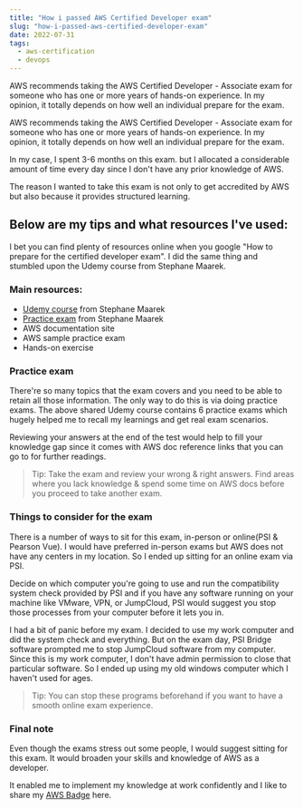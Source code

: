 ```yaml
---
title: "How i passed AWS Certified Developer exam"
slug: "how-i-passed-aws-certified-developer-exam"
date: 2022-07-31
tags:
  - aws-certification
  - devops
---
```


AWS recommends taking the AWS Certified Developer - Associate exam for someone who has one or more years of hands-on experience. In my opinion, it totally depends on how well an individual prepare for the exam.

AWS recommends taking the AWS Certified Developer - Associate exam for someone who has one or more years of hands-on experience. In my opinion, it totally depends on how well an individual prepare for the exam. 

In my case, I spent 3-6 months on this exam. but I allocated a considerable amount of time every day since I don't have any prior knowledge of AWS.

The reason I wanted to take this exam is not only to get accredited by AWS but also because it provides structured learning.

## Below are my tips and what resources I've used:

I bet you can find plenty of resources online when you google "How to prepare for the certified developer exam". I did the same thing and stumbled upon the Udemy course from Stephane Maarek.

### Main resources:

- [Udemy course](https://www.udemy.com/course/aws-certified-developer-associate-dva-c01/) from Stephane Maarek
- [Practice exam](https://www.udemy.com/course/aws-certified-developer-associate-practice-tests-dva-c01/) from Stephane Maarek
- AWS documentation site
- AWS sample practice exam
- Hands-on exercise


### Practice exam

There're so many topics that the exam covers and you need to be able to retain all those information. The only way to do this is via doing practice exams. The above shared Udemy course contains 6 practice exams which hugely helped me to recall my learnings and get real exam scenarios.

Reviewing your answers at the end of the test would help to fill your knowledge gap since it comes with AWS doc reference links that you can go to for further readings.

> Tip: Take the exam and review your wrong & right answers. Find areas where you lack knowledge & spend some time on AWS docs before you proceed to take another exam.


### Things to consider for the exam

There is a number of ways to sit for this exam, in-person or online(PSI & Pearson Vue). I would have preferred in-person exams but AWS does not have any centers in my location. So I ended up sitting for an online exam via PSI.

Decide on which computer you're going to use and run the compatibility system check provided by PSI and if you have any software running on your machine like VMware, VPN, or JumpCloud, PSI would suggest you stop those processes from your computer before it lets you in. 

I had a bit of panic before my exam. I decided to use my work computer and did the system check and everything. But on the exam day, PSI Bridge software prompted me to stop JumpCloud software from my computer. Since this is my work computer, I don't have admin permission to close that particular software. So I ended up using my old windows computer which I haven't used for ages.

> Tip: You can stop these programs beforehand if you want to have a smooth online exam experience.

### Final note

Even though the exams stress out some people, I would suggest sitting for this exam. It would broaden your skills and knowledge of AWS as a developer. 

It enabled me to implement my knowledge at work confidently and I like to share my [AWS Badge](https://www.credly.com/badges/b0051c96-1c01-4ac3-a2a6-49400454c7a7/public_url) here.